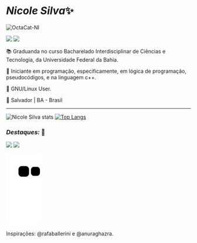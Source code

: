 # _Nicole Silva_:sparkles: 

![OctaCat-NI](https://user-images.githubusercontent.com/68083480/145659811-1ea1c857-036a-4bb6-9da3-62eb3a5161d1.png)


[/Buton Linkedin e Gmail/]: <> (Copiei e colei, não entendo de HTML.)
<p align="left">
  <a href="mailto:nicolesilva8144@gmail.com?subject=Ol%C3%A1!" alt="Gmail" target="_blank">
  <img src="https://img.shields.io/badge/-Gmail-FF0000?style=flat-square&labelColor=FF0000&logo=gmail&logoColor=white&link=mailto:pedroveiga.ribeiro@gmail.com?subject=Ol%C3%A1!"  /></a>
  
  <a href="https://www.linkedin.com/in/nicole-silva-a1a184224/" alt="Linkedin" target="_blank">
  <img src="https://img.shields.io/badge/-Linkedin-0e76a8?style=flat-square&logo=Linkedin&logoColor=white&link=https://www.linkedin.com/in/pedro-veiga-ribeiro-01b137206/" /></a>

:books: Graduanda no curso Bacharelado Interdisciplinar de Ciências e Tecnologia, da Universidade Federal da Bahia.

:space_invader: Iniciante em programação, especificamente, em lógica de programação, pseudocódigos, e na linguagem c++.

:penguin: GNU/Linux User.

:round_pushpin: Salvador | BA - Brasil
***

[//]: <> (Estatísticas perfil.)
![Nicole Silva stats](https://github-readme-stats.vercel.app/api?username=Nicolesilvaa&hide=contribs,prs&show_icons=true&theme=radical)
[![Top Langs](https://github-readme-stats.vercel.app/api/top-langs/?username=Nicolesilvaa&layout=compact&theme=radical)](https://github.com/anuraghazr/githubreadmestats)

### *Destaques:* :pushpin:
[//]: <> (Principais repositórios.)
![](https://github-readme-stats.vercel.app/api/pin/?username=nicolesilvaa&repo=AlgoMat&theme=radical)
![](https://github-readme-stats.vercel.app/api/pin/?username=nicolesilvaa&repo=Primeiros.Codigos&theme=radical)

[//]: <> (Animação.)
![Snake animation](https://github.com/rafaballerini/rafaballerini/blob/output/github-contribution-grid-snake.svg)

Inspirações: @rafaballerini e @anuraghazra.
